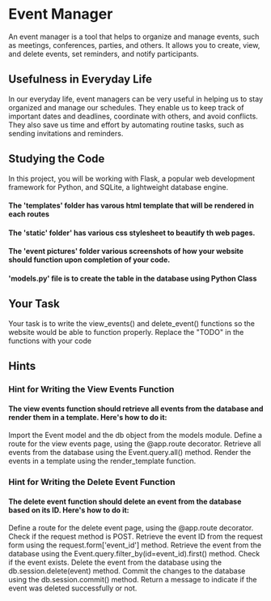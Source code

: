 # Event Manager

An event manager is a tool that helps to organize and manage events, such as meetings, conferences, parties, and others. It allows you to create, view, and delete events, set reminders, and notify participants.

## Usefulness in Everyday Life
In our everyday life, event managers can be very useful in helping us to stay organized and manage our schedules. They enable us to keep track of important dates and deadlines, coordinate with others, and avoid conflicts. They also save us time and effort by automating routine tasks, such as sending invitations and reminders.

## Studying the Code

In this project, you will be working with Flask, a popular web development framework for Python, and SQLite, a lightweight database engine. 

#### The 'templates' folder has varous html template that will be rendered in each routes
#### The 'static' folder' has various css stylesheet to beautify th web pages.
#### The 'event pictures' folder various screenshots of how your website should function upon completion of your code.
#### 'models.py' file is to create the table in the database using Python Class

## Your Task
Your task is to write the view_events() and delete_event() functions so the website would be able to function properly.
Replace the "TODO" in the functions with your code

## Hints

### Hint for Writing the View Events Function

#### The view events function should retrieve all events from the database and render them in a template. Here's how to do it:

Import the Event model and the db object from the models module.
Define a route for the view events page, using the @app.route decorator.
Retrieve all events from the database using the Event.query.all() method.
Render the events in a template using the render_template function.

### Hint for Writing the Delete Event Function

#### The delete event function should delete an event from the database based on its ID. Here's how to do it:

Define a route for the delete event page, using the @app.route decorator.
Check if the request method is POST.
Retrieve the event ID from the request form using the request.form['event_id'] method.
Retrieve the event from the database using the Event.query.filter_by(id=event_id).first() method.
Check if the event exists.
Delete the event from the database using the db.session.delete(event) method.
Commit the changes to the database using the db.session.commit() method.
Return a message to indicate if the event was deleted successfully or not.
